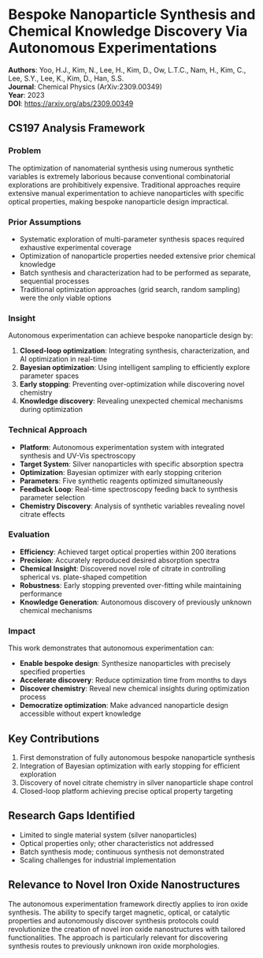 # Bespoke Nanoparticle Synthesis and Chemical Knowledge Discovery Via Autonomous Experimentations

**Authors**: Yoo, H.J., Kim, N., Lee, H., Kim, D., Ow, L.T.C., Nam, H., Kim, C., Lee, S.Y., Lee, K., Kim, D., Han, S.S.  
**Journal**: Chemical Physics (ArXiv:2309.00349)  
**Year**: 2023  
**DOI**: https://arxiv.org/abs/2309.00349

## CS197 Analysis Framework

### Problem
The optimization of nanomaterial synthesis using numerous synthetic variables is extremely laborious because conventional combinatorial explorations are prohibitively expensive. Traditional approaches require extensive manual experimentation to achieve nanoparticles with specific optical properties, making bespoke nanoparticle design impractical.

### Prior Assumptions
- Systematic exploration of multi-parameter synthesis spaces required exhaustive experimental coverage
- Optimization of nanoparticle properties needed extensive prior chemical knowledge
- Batch synthesis and characterization had to be performed as separate, sequential processes
- Traditional optimization approaches (grid search, random sampling) were the only viable options

### Insight
Autonomous experimentation can achieve bespoke nanoparticle design by:
1. **Closed-loop optimization**: Integrating synthesis, characterization, and AI optimization in real-time
2. **Bayesian optimization**: Using intelligent sampling to efficiently explore parameter spaces
3. **Early stopping**: Preventing over-optimization while discovering novel chemistry
4. **Knowledge discovery**: Revealing unexpected chemical mechanisms during optimization

### Technical Approach
- **Platform**: Autonomous experimentation system with integrated synthesis and UV-Vis spectroscopy
- **Target System**: Silver nanoparticles with specific absorption spectra
- **Optimization**: Bayesian optimizer with early stopping criterion
- **Parameters**: Five synthetic reagents optimized simultaneously
- **Feedback Loop**: Real-time spectroscopy feeding back to synthesis parameter selection
- **Chemistry Discovery**: Analysis of synthetic variables revealing novel citrate effects

### Evaluation
- **Efficiency**: Achieved target optical properties within 200 iterations
- **Precision**: Accurately reproduced desired absorption spectra
- **Chemical Insight**: Discovered novel role of citrate in controlling spherical vs. plate-shaped competition
- **Robustness**: Early stopping prevented over-fitting while maintaining performance
- **Knowledge Generation**: Autonomous discovery of previously unknown chemical mechanisms

### Impact
This work demonstrates that autonomous experimentation can:
- **Enable bespoke design**: Synthesize nanoparticles with precisely specified properties
- **Accelerate discovery**: Reduce optimization time from months to days
- **Discover chemistry**: Reveal new chemical insights during optimization process
- **Democratize optimization**: Make advanced nanoparticle design accessible without expert knowledge

## Key Contributions
1. First demonstration of fully autonomous bespoke nanoparticle synthesis
2. Integration of Bayesian optimization with early stopping for efficient exploration
3. Discovery of novel citrate chemistry in silver nanoparticle shape control
4. Closed-loop platform achieving precise optical property targeting

## Research Gaps Identified
- Limited to single material system (silver nanoparticles)
- Optical properties only; other characteristics not addressed
- Batch synthesis mode; continuous synthesis not demonstrated
- Scaling challenges for industrial implementation

## Relevance to Novel Iron Oxide Nanostructures
The autonomous experimentation framework directly applies to iron oxide synthesis. The ability to specify target magnetic, optical, or catalytic properties and autonomously discover synthesis protocols could revolutionize the creation of novel iron oxide nanostructures with tailored functionalities. The approach is particularly relevant for discovering synthesis routes to previously unknown iron oxide morphologies.